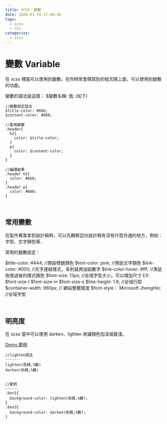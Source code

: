 ```yaml
---
title: SCSS：變數
date: 2020-01-31 17:46:46
tags:
  - scss
  - css
categories: 
  - scss
---
```


# 變數 Variable

在 scss 裡面可以使用到變數，在你時常會撰寫到的程式碼上面，可以使用到變數的功能。

變數的語法是這樣： $變數名稱: 值;    (如下)

```
//變數設定語法
$title-color: #666;
$content-color: #888;

//套用變數
.header{
  h2{ 
    color: $title-color;  
  }
  p{  
    color: $content-color;  
  }
}

//編譯結果
.header h2{  
  color: #666; 
}
.header p{  
  color: #888;  
}
```

<br>

## 常用變數

在製作專案拿到設計稿時，可以先觀察這份設計稿有沒有什麼共通的地方，例如：字型、文字顏色等..

常用的變數設定：

$title-color: #444;  //預設標題顏色
$text-color: pink;  //預設文字顏色
$link-color: #000;  //文字連結樣式，多則就再加紹數字
$link-color-hover: #fff;  //滑鼠拖曳過後的樣式顏色
$font-size: 13px;  //全域字型大小，可以增加尺寸 EX: $font-size-l $font-size-m $font-size-s
$line-height: 1.8;  //全域行距
$container-width: 960px;  // 網站整體寬度
$font-style： Microsoft JhengHei;  //全域字型

<br>

## 明亮度

在 scss 當中可以使用 darken、lighten 來讓顏色加深或變淺。

[Demo 範例](https://codepen.io/Chee7o/pen/YzPoxwj)


```
//lighten語法
------
lighten(色碼,%數)
darken(色碼,%數)


//範例
------
.box1{
  background-color: lighten(色碼,%數);
}
.box3{
  background-color: darken(色碼,%數);
}
```
